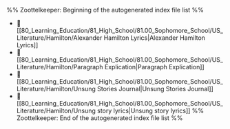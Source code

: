 %% Zoottelkeeper: Beginning of the autogenerated index file list  %%
- 📄 [[80_Learning_Education/81_High_School/81.00_Sophomore_School/US_Literature/Hamilton/Alexander Hamilton Lyrics|Alexander Hamilton Lyrics]]
- 📄 [[80_Learning_Education/81_High_School/81.00_Sophomore_School/US_Literature/Hamilton/Paragraph Explication|Paragraph Explication]]
- 📄 [[80_Learning_Education/81_High_School/81.00_Sophomore_School/US_Literature/Hamilton/Unsung Stories Journal|Unsung Stories Journal]]
- 📄 [[80_Learning_Education/81_High_School/81.00_Sophomore_School/US_Literature/Hamilton/Unsung story lyrics|Unsung story lyrics]]
%% Zoottelkeeper: End of the autogenerated index file list  %%
